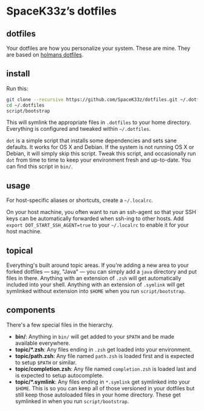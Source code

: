 # SpaceK33zʼs dotfiles

## dotfiles

Your dotfiles are how you personalize your system. These are mine. They are based on [holmans dotfiles](https://github.com/holman/dotfiles).

## install

Run this:

```sh
git clone --recursive https://github.com/SpaceK33z/dotfiles.git ~/.dotfiles
cd ~/.dotfiles
script/bootstrap
```

This will symlink the appropriate files in `.dotfiles` to your home directory.
Everything is configured and tweaked within `~/.dotfiles`.

`dot` is a simple script that installs some dependencies and sets sane defaults. It works for OS X and Debian. If the system is not running OS X or Debian, it will simply skip this script. Tweak this script, and occasionally run `dot` from
time to time to keep your environment fresh and up-to-date. You can find
this script in `bin/`.

## usage

For host-specific aliases or shortcuts, create a `~/.localrc`.

On your host machine, you often want to run an ssh-agent so that your SSH keys can be automatically forwarded when ssh-ing to other hosts. Add `export DOT_START_SSH_AGENT=true` to your `~/.localrc` to enable it for your host machine.

## topical

Everything's built around topic areas. If you're adding a new area to your
forked dotfiles — say, "Java" — you can simply add a `java` directory and put
files in there. Anything with an extension of `.zsh` will get automatically
included into your shell. Anything with an extension of `.symlink` will get
symlinked without extension into `$HOME` when you run `script/bootstrap`.

## components

There's a few special files in the hierarchy.

- **bin/**: Anything in `bin/` will get added to your `$PATH` and be made
  available everywhere.
- **topic/\*.zsh**: Any files ending in `.zsh` get loaded into your
  environment.
- **topic/path.zsh**: Any file named `path.zsh` is loaded first and is
  expected to setup `$PATH` or similar.
- **topic/completion.zsh**: Any file named `completion.zsh` is loaded
  last and is expected to setup autocomplete.
- **topic/\*.symlink**: Any files ending in `*.symlink` get symlinked into
  your `$HOME`. This is so you can keep all of those versioned in your dotfiles
  but still keep those autoloaded files in your home directory. These get
  symlinked in when you run `script/bootstrap`.
